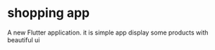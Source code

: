 # shopping app

A new Flutter application.
it is simple app display some products with beautiful ui
